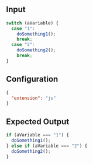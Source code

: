 
## Input
```javascript input
switch (aVariable) {
  case "1":
    doSomething1();
    break;
  case "2":
    doSomething2();
    break;
}
```

## Configuration
```json configuration
{
  "extension": "js"
}
```

## Expected Output
```javascript expected output
if (aVariable === "1") {
  doSomething1();
} else if (aVariable === "2") {
  doSomething2();
}
```
